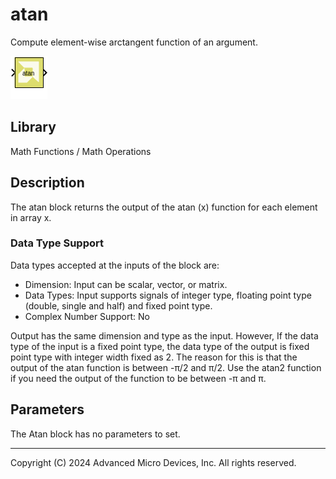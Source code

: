# atan

Compute element-wise arctangent function of an argument.

![](./Images/block.png)

## Library

Math Functions / Math Operations

## Description

The atan block returns the output of the atan (x) function for each
element in array x.

### Data Type Support

Data types accepted at the inputs of the block are:

- Dimension: Input can be scalar, vector, or matrix.
- Data Types: Input supports signals of integer type, floating point
  type (double, single and half) and fixed point type.
- Complex Number Support: No

Output has the same dimension and type as the input. However, If the
data type of the input is a fixed point type, the data type of the
output is fixed point type with integer width fixed as 2. The reason for
this is that the output of the atan function is between -π/2 and π/2.
Use the atan2 function if you need the output of the function to be
between -π and π.

## Parameters

The Atan block has no parameters to set.


--------------
Copyright (C) 2024 Advanced Micro Devices, Inc.
All rights reserved.
